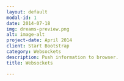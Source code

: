 ```yaml
---
layout: default
modal-id: 1
date: 2014-07-18
img: dreams-preview.png
alt: image-alt
project-date: April 2014
client: Start Bootstrap
category: Websockets
description: Push information to browser.
title: Websockets

---
```

